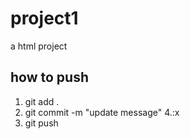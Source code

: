 # project1
a html project

## how to push
1. git add .
2. git commit -m "update message"
4.:x
3. git push
